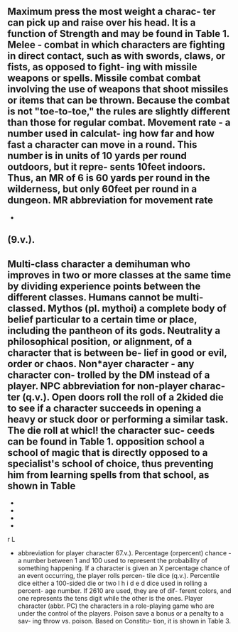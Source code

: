 Maximum press the most weight a charac-
ter can pick up and raise over his head. It is a
function of Strength and may be found in
Table 1.
Melee - combat in which characters are
fighting in direct contact, such as with
swords, claws, or fists, as opposed to fight-
ing with missile weapons or spells.
Missile combat combat involving the use
of weapons that shoot missiles or items that
can be thrown. Because the combat is not
"toe-to-toe," the rules are slightly different
than those for regular combat.
Movement rate - a number used in calculat-
ing how far and how fast a character can
move in a round. This number is in units of
10 yards per round outdoors, but it repre-
sents 10feet indoors. Thus, an MR of 6 is 60
yards per round in the wilderness, but only
60feet per round in a dungeon.
MR abbreviation for movement rate
-
-
(9.v.).
-
Multi-class character a demihuman who
improves in two or more classes at the same
time by dividing experience points between
the different classes. Humans cannot be
multi-classed.
Mythos (pl. mythoi) a complete body of
belief particular to a certain time or place,
including the pantheon of its gods.
Neutrality a philosophical position, or
alignment, of a character that is between be-
lief in good or evil, order or chaos.
Non*ayer character - any character con-
trolled by the DM instead of a player.
NPC abbreviation for non-player charac-
ter (q.v.).
Open doors roll the roll of a 2kided die to
see if a character succeeds in opening a
heavy or stuck door or performing a similar
task. The die roll at whicl! the character suc-
ceeds can be found in Table 1.
opposition school a school of magic that
is directly opposed to a specialist's school of
choice, thus preventing him from learning
spells from that school, as shown in Table
-
-
-
-
-
r L
- abbreviation for player character
67.v.).
Percentage (orpercent) chance - a number
between 1 and 100 used to represent the
probability of something happening. If a
character is given an X percentage chance of
an event occurring, the player rolls percen-
tile dice (q.v.).
Percentile dice either a 100-sided die or
two l h i d e d dice used in rolling a percent-
age number. If 2610 are used, they are of dif-
ferent colors, and one represents the tens
digit while the other is the ones.
Player character (abbr. PC) the characters
in a role-playing game who are under the
control of the players.
Poison save a bonus or a penalty to a sav-
ing throw vs. poison. Based on Constitu-
tion, it is shown in Table 3.